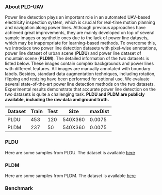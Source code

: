 ### About PLD-UAV
Power line detection plays an important role in an automated UAV-based electricity inspection system, which is crucial for real-time motion planning and navigation along power lines. Although previous approaches have achieved great improvements, they are mainly developed on top of several sample images or synthetic ones due to the lack of power line datasets, which may be inappropriate for learning-based methods. To overcome this, we introduce two power line detection datasets with pixel-wise annotations, power line dataset of urban scene (**PLDU**) and power line dataset of mountain scene (**PLDM**). The detailed information of the two datasets is listed below. These images contain complex backgrounds and power lines with different features. All images are manually annotated with boundary labels. Besides, standard data augmentation techniques, including rotation, flipping and resizing have been performed for optional use. We evaluate several state-of-the-art power line detection methods on the two datasets. Experimental results demonstrate that accurate power line detection on the two datasets is quite a challenging task. **PLDU and PLDM are publicly available, including the raw data and ground truth.** 

Dataset | Train | Test | Size | maxDist
------ | ------| ------| ------| ------
PLDU | 453 | 120 | 540X360 | 0.0075
PLDM | 237 | 50 | 540X360 | 0.0075


### PLDU
Here are some samples from PLDU. The dataset is available [here](https://drive.google.com/open?id=1XjoWvHm2I8Y4RV_i9gEd93ZP-KryjJlm)

### PLDM
Here are some samples from PLDM. The dataset is available [here](https://drive.google.com/open?id=1bKFEuXKHRsy0tnOnoEVW6oRi7hS5oekr)

### Benchmark
